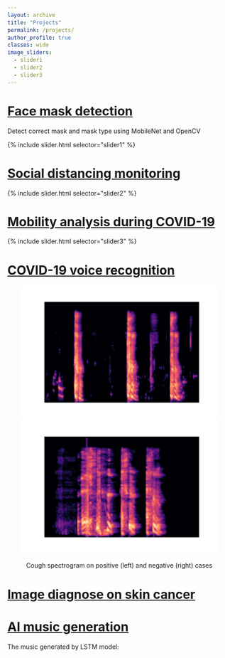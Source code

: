 ```yaml
---
layout: archive
title: "Projects"
permalink: /projects/
author_profile: true
classes: wide
image_sliders:
  - slider1
  - slider2
  - slider3
---
```



# [Face mask detection](projects/face-mask.md)
Detect correct mask and mask type using MobileNet and OpenCV

{% include slider.html selector="slider1" %}

# [Social distancing monitoring](projects/social-distancing.md)

{% include slider.html selector="slider2" %}

# [Mobility analysis during COVID-19](projects/mobility.md)

{% include slider.html selector="slider3" %}

# [COVID-19 voice recognition](projects/voice-rec.md)
<p float="left" align = "center">
  <img src = "/images/research/voice-rec/Fig5-pos-cough-spec.png" width="450" height="300"/>
  <img src = "/images/research/voice-rec/Fig6-neg-cough-spec.png" width="450" height="300"/>
</p>
<p align = "center">
Cough spectrogram on positive (left) and negative (right) cases
</p>

# [Image diagnose on skin cancer](projects/skin-cancer.md)

# [AI music generation](projects/music.md)
The music generated by LSTM model:
